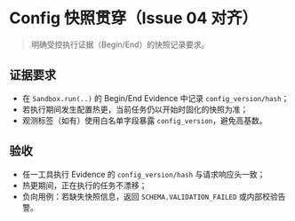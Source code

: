 # Config 快照贯穿（Issue 04 对齐）

> 明确受控执行证据（Begin/End）的快照记录要求。

## 证据要求

- 在 `Sandbox.run(..)` 的 Begin/End Evidence 中记录 `config_version/hash`；
- 若执行期间发生配置热更，当前任务仍以开始时固化的快照为准；
- 观测标签（如有）使用白名单字段暴露 `config_version`，避免高基数。

## 验收

- 任一工具执行 Evidence 的 `config_version/hash` 与请求响应头一致；
- 热更期间，正在执行的任务不漂移；
- 负向用例：若缺失快照信息，返回 `SCHEMA.VALIDATION_FAILED` 或内部校验告警。
